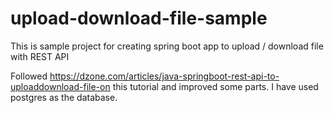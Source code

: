 # upload-download-file-sample

This is sample project for creating spring boot app to upload / download file with REST API

Followed https://dzone.com/articles/java-springboot-rest-api-to-uploaddownload-file-on this tutorial and improved some parts. I have used postgres as the database.